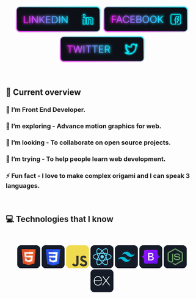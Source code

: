 [<p align="center"><img height="75" src="./icons/Linkedin.png">](https://www.linkedin.com/in/sazal-islam/)[<img height="75" src="./icons/Facebook.png">](https://www.facebook.com/sazalislam04)[<img height="75" src="./icons/Twitter.png">](https://twitter.com/mdsazalislam04)</p>

<br />

## :eyes: Current overview

### 🔭 I’m Front End Developer.

### 🌱 I’m exploring - Advance motion graphics for web.

### 👯 I’m looking - To collaborate on open source projects.

### 🤔 I’m trying - To help people learn web development.

### ⚡ Fun fact - I love to make complex origami and I can speak 3 languages.

<br />

## :computer: Technologies that I know

<br>
<p align="center">
<img src="./icons/HTML.png"/>
<img src="./icons/css.png"/>
<img src="./icons/JavaScript.png"/>
<img src="./icons/react.png"/>
<img src="./icons/tailwind.png"/>
<img src="./icons/Bootsrap.png"/>
<img src="./icons/node.png"/>
<img src="./icons/express.png"/>
</p><br/>

